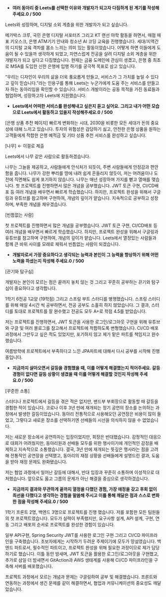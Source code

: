 - **여러 동아리 중 Leets를 선택한 이유와 개발자가 되고자 다짐하게 된 계기를 작성해 주세요.0 / 500**

Leets와 성장하며, 디지털 소외 계층을 위한 개발자가 되고 싶습니다. 

메가박스 크루, 국민 은행 디지털 서포터즈 그리고 KT 랜선 야학 활동을 하면서, 매점 매표 키오스크, 은행 ATM기기 안내와 청소년 AI 코딩 교육을 진행했습니다. 세대/지역간의 디지털 교육 격차를 몸소 느끼는 의미 있는 활동이었습니다. 어떻게 하면 이들에게 도움이 될 수 있을까 생각하게 되었고, 자연스럽게 전공을 살려 디지털 소외 계층을 위한 개발자가 되고 싶다고 다짐했습니다. 현재는 금융 도메인에 관심이 생겼고, 은행 중 최초로 MSA를 도입한 신한 은행에 입행 하기를 궁극적 목표로 삼고 있습니다.

“우리는 디자인이 우리의 삶을 더욱 풍요롭게 만들고, 서비스가 그 가치를 높일 수 있다고 깊이 믿습니다.”라는 인용구를 통해 Leets는 누군가에게 도움 주는 서비스를 만들고자 하는 동아리임을 확인할 수 있습니다. 서비스 개발이라는 공동 목적을 가진 동료들과 협업하며, 성장하고자 Leets에 지원했습니다.

- **Leets에서 어떠한 서비스를 완성해내고 싶은지 듣고 싶어요. 그리고 내가 어떤 모습으로 Leets에서 활동하고 있을지 작성해주세요.0 / 500**

[은행 상품 추천 페이지]
빠르게 변화하는 시대, 2030을 비롯한 모든 세대가 돈의 중요성에 대해 느끼고 있습니다. 투자의 위험성은 감당하기 싫고, 안전한 은행 상품을 원하는 고객들에게 적합한 은행 예적금 및 기타 상품 추천 서비스를 완성하고 싶습니다.

[나무] ← 이걸로 제출

Leets에서 나무 같은 사람으로 활동하겠습니다.

나무는 그늘을 제공하고, 사람들에게 안식처가 되듯이, 주변 사람들에게 안정감과 편안함을 줍니다. 나무가 강한 뿌리를 땅에 내려 쉽게 흔들리지 않듯이, 저는 어려움이나 도전에 직면해도 쉽게 포기하지 않습니다. 나무는 매년 성장하며 가지를 뻗고 열매를 맺습니다. 첫 프로젝트를 진행하면서 많은 개념을 공부했습니다. JWT 토큰 구현, CI/CD배포 등 여러 개념을 배우면서 빠르게 학습했습니다. 하지만, 프로젝트 완성을 위해서 구글링과 유튜브를 참고하며 구현하여, 개념의 깊이가 얕습니다. 지속적으로 공부하고 성장하며, 부족한 개념을 채우겠습니다.

[빈틈없는 사람]

첫 프로젝트를 진행하면서 많은 개념을 공부했습니다. JWT 토큰 구현, CI/CD배포 등 여러 개념을 배우면서 빠르게 학습했습니다. 하지만, 프로젝트 완성을 위해서 구글링과 유튜브를 참고하며 구현하여, 개념의 깊이가 얕습니다. Leets에서 열정있는 사람들과 함께 큰 바위 사이를 모래로 채워서 빈틈없는 사람이 되겠습니다.

- **개발자로서 가장 중요하다고 생각되는 능력과 본인이 그 능력을 향상하기 위해 어떤 노력을 하셨는지 작성해 주세요.0 / 500**

[끈기와 탐구심]

개발자는 본인이 모르는 점은 끝까지 놓치 않는 것 그리고 꾸준히 공부하는 끈기와 탐구심이 중요하다고 생각합니다.

1학기 6전공 1교양 (19학점) 그리고 스프링 부트 스터디를 병행했습니다. 스프링 스터디를 위해 매일 4시간 씩 공부하면서, 전공 공부도 소홀히 하지 않았습니다. 그 결과, 스터디를 토대로 프로젝트를 잘 완수했고 전공도 모두 A+로 학점 4.5를 받았습니다.

저는 프로젝트를 진행하면서, JWT 토큰을 사용한 로그인/로그아웃 구현을 위해 유튜브와 구글 및 여러 블로그를 참고해서 프로젝트에 적합하도록 변형했습니다. CI/CD 배포 과정에서 그만두고 싶은 적도 있었지만, 포기하지 않고 제가 맡은 파트를 책임지고 완수했습니다.

여름방학에 프로젝트에서 부족하다고 느낀 JPA파트에 대해서 다시 공부를 시작해 진행 중입니다.

- **지금까지 살아오면서 갈등을 경험했을 때, 이를 어떻게 해결했는지 적어주세요. 갈등 경험이 없다면 갈등 상황이 생겼을 때 이를 어떻게 해결할 것인지 작성해 주세요.0 / 500**

[꾸준한 소통]

스터디나 프로젝트에서 갈등을 겪은 적은 없지만, 밴드부 부회장으로 활동할 때 갈등을 경험한 적이 있습니다. 코로나 이후 3년 만에 재개되는 정기 공연의 장소를 논의하는 과정에서 발생한 갈등이었습니다. 동아리 전통적으로 사용해오던 공연장은 비용이 많이 들었고, 그렇다고 새로운 장소를 선택하기엔 선배들의 시선을 의식하지 않을 수 없었습니다. 

저는 새로운 장소에서 공연하자는 입장이었지만, 회장은 반대했습니다. 감정적인 대응으로 대화가 어려웠지만, 동아리원과 선배들 모두를 위한 행사이기에 개인적인 감정을 배제하고 지속적으로 소통했습니다. 결국, 3년 만에 재개되는 뜻깊은 행사라는 점을 고려해 전통적인 공연장을 선택했고, 동아리의 재정 상황을 선배들에게 설명드린 결과, 도움을 받아 재정 문제도 완화됐습니다.

저는 협업 과정에서 일어난 갈등에 대해서, 반대 입장과 꾸준히 소통하며 이성적으로 대처했습니다. 앞으로도 옳고 그름의 문제가 아닌 해결을 중심으로 생각하겠습니다.

- **지금까지 결과와 무관하게 끝까지 열정을 다했던 경험, 가장 애정을 갖고 후회 없이 최선을 다했다고 생각하는 경험을 말씀해 주시고 이를 통해 깨달은 점과 스스로 변화한 점을 작성해 주세요.0 / 500**

1학기 프론트 2명, 백엔드 3명으로 프로젝트를 진행 했습니다. 저를 포함한 모든 팀원들의 첫 프로젝트였습니다. 모두가 실력이 부족했지만, 요구사항 설계, API 설계, 구현, 연동 그리고 배포의 순서로 프로젝트를 완성한 경험이 있습니다. 

일부 API구현, Spring Security JWT를 사용한 로그인 구현 그리고 CI/CD 파이프라인을 구축했습니다. 초보자에게는 시작하기 두려운 주제이기에 모두가 망설였습니다. 백엔드 파트로서, 필수적인 파트이고, 프로젝트 완성을 위해 필요한 과정이므로 제가 담당하기로 했습니다. 이틀 동안 밤새며, JWT 토큰을 활용한 로그인/로그아웃을 구현했고, 추가로 삼일 더 밤새면서 GitAction과 AWS 생태계를 사용해 CI/CD 파이프라인을 구축해 서버를 배포했습니다. 

프로젝트 과정에서 모르는 개념과 문제는 구글링하여 공부 및 해결했습니다. 프론트와 연동하는 과정에서 생긴 문제를 같이 해결하면서, 협업과 커뮤니케이션의 중요성도 깨달았습니다.
